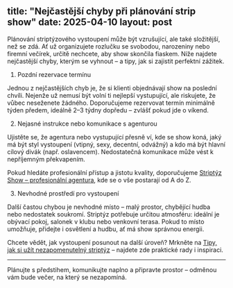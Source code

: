 title: "Nejčastější chyby při plánování strip show"
date: 2025-04-10
layout: post
---

Plánování striptýzového vystoupení může být vzrušující, ale také složitější, než se zdá. Ať už organizujete rozlučku se svobodou, narozeniny nebo firemní večírek, určitě nechcete, aby show skončila fiaskem. Níže najdete nejčastější chyby, kterým se vyhnout – a tipy, jak si zajistit perfektní zážitek.

 1. Pozdní rezervace termínu

Jednou z nejčastějších chyb je, že si klienti objednávají show na poslední chvíli. Nejenže už nemusí být volní ti nejlepší vystupující, ale riskujete, že vůbec neseženete žádného. Doporučujeme rezervovat termín minimálně týden předem, ideálně 2–3 týdny dopředu – zvlášť pokud jde o víkend.

2. Nejasné instrukce nebo komunikace s agenturou

Ujistěte se, že agentura nebo vystupující přesně ví, kde se show koná, jaký má být styl vystoupení (vtipný, sexy, decentní, odvážný) a kdo má být hlavní cílový divák (např. oslavencem). Nedostatečná komunikace může vést k nepříjemným překvapením.

Pokud hledáte profesionální přístup a jistotu kvality, doporučujeme [Striptýz Show – profesionální agentura](https://www.striptyz-show.cz), kde se o vše postarají od A do Z.

 3. Nevhodné prostředí pro vystoupení

Další častou chybou je nevhodné místo – malý prostor, chybějící hudba nebo nedostatek soukromí. Striptýz potřebuje určitou atmosféru: ideální je obývací pokoj, salonek v klubu nebo venkovní terasa. Pokud to místo umožňuje, přidejte i osvětlení a hudbu, ať má show správnou energii.

Chcete vědět, jak vystoupení posunout na další úroveň? Mrkněte na [Tipy, jak si užít nezapomenutelný striptýz](https://www.agenturafox.cz) – najdete zde praktické rady i inspiraci.

---

Plánujte s předstihem, komunikujte naplno a připravte prostor – odměnou vám bude večer, na který se nezapomíná.

